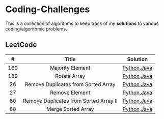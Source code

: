 # **Coding-Challenges**
This is a collection of algorithms to keep track of my **solutions** to various coding/algorithmic problems.

## LeetCode
| #  | Title | Solution |
| :-: | :-: | :-: |
| 169 | Majority Element | [Python](./LeetCode/Array-String/169.%20Majority%20Element.py),[Java](./LeetCode/Array-String/169.%20Majority%20Element.java) |
| 189 | Rotate Array | [Python](./LeetCode/Array-String/189.%20Rotate%20Array.py),[Java](./LeetCode/Array-String/189.%20Rotate%20Array.java) |
| 26 | Remove Duplicates from Sorted Array | [Python](./LeetCode/Array-String/26.%20Remove%20Duplicates%20from%20Sorted%20Array.py),[Java](./LeetCode/Array-String/26.%20Remove%20Duplicates%20from%20Sorted%20Array.java) |
| 27 | Remove Element | [Python](./LeetCode/Array-String/27.%20Remove%20Element.py),[Java](./LeetCode/Array-String/27.%20Remove%20Element.java) |
| 80 | Remove Duplicates from Sorted Array II | [Python](./LeetCode/Array-String/80.%20Remove%20Duplicates%20from%20Sorted%20Array%20II.py),[Java](./LeetCode/Array-String/80.%20Remove%20Duplicates%20from%20Sorted%20Array%20II.java) |
| 88 | Merge Sorted Array | [Python](./LeetCode/Array-String/88.%20Merge%20Sorted%20Array.py),[Java](./LeetCode/Array-String/88.%20Merge%20Sorted%20Array.java) |
